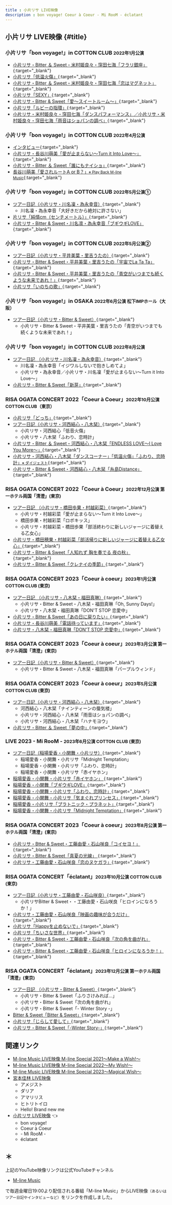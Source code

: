 ```yaml
---
title : 小片リサ LIVE映像
description : bon voyage! Coeur à Coeur - Mi RooM - éclatant
---
```

## 小片リサ LIVE映像 {#title}

### 小片リサ「bon voyage!」in COTTON CLUB <small>2022年1月公演</small>
* [<i class="fa-lg fa-brands fa-youtube"></i> 小片リサ・Bitter ＆ Sweet・米村姫良々・窪田七海「フラリ銀座」](https://www.youtube.com/watch?v=jB-G_ADFxhU&t=2m24s){:target="_blank"}
* [<i class="fa-lg fa-brands fa-youtube"></i> 小片リサ「低温火傷」](https://www.youtube.com/watch?v=UiyIyCzFlq8&t=22m46s){:target="_blank"}
* [<i class="fa-lg fa-brands fa-youtube"></i> 小片リサ・Bitter ＆ Sweet・米村姫良々・窪田七海「恋はマグネット」](https://www.youtube.com/watch?v=tvglrBFOXT4&t=11m22s){:target="_blank"}
* [<i class="fa-lg fa-brands fa-youtube"></i> 小片リサ「SEXY」](https://www.youtube.com/watch?v=eKVQvIM6W4E&t=3m58s){:target="_blank"}
* [<i class="fa-lg fa-brands fa-youtube"></i> 小片リサ・Bitter & Sweet「愛〜スイートルーム〜」](https://www.youtube.com/watch?v=oQMhhQB2SRM&t=2m23s){:target="_blank"}
* [<i class="fa-lg fa-brands fa-youtube"></i> 小片リサ「ルビーの指環」](https://www.youtube.com/watch?v=o50So6oeRlM&t=15m30s){:target="_blank"}
* [<i class="fa-lg fa-brands fa-youtube"></i> 小片リサ・米村姫良々・窪田七海「ダンスパフォーマンス」／小片リサ・米村姫良々・窪田七海「雨音はショパンの調べ」](https://www.youtube.com/watch?v=0rYG-IoI9wE&t=3m36s){:target="_blank"}

### 小片リサ「bon voyage!」in COTTON CLUB <small>2022年4月公演</small>
* [<i class="fa-lg fa-brands fa-youtube"></i> インタビュー](https://www.youtube.com/watch?v=HQaLQ2w356o&t=17m41s){:target="_blank"}
* [<i class="fa-lg fa-brands fa-youtube"></i> 小片リサ・長谷川萌美「愛が止まらない～Turn it Into Love～」](https://www.youtube.com/watch?v=YFrh5mHSSCI&t=13m50s){:target="_blank"}
* [<i class="fa-lg fa-brands fa-youtube"></i> 小片リサ・Bitter ＆ Sweet「誰にもナイショ」](https://www.youtube.com/watch?v=L8Gr0vbkS2Y&t=11m39s){:target="_blank"}
* [<i class="fa-lg fa-brands fa-youtube"></i> 長谷川萌美「愛されルートA or B？」<small>※ Play Back M-line Music</small>](https://www.youtube.com/watch?v=8lnL80gPoCI&t=17m1s){:target="_blank"}

### 小片リサ「bon voyage!」in COTTON CLUB <small>2022年5月公演①</small>
* [<i class="fa-lg fa-brands fa-youtube"></i> ツアー日記（小片リサ・川名凜・為永幸音）](https://www.youtube.com/watch?v=0gfiP-pwxo0&t=19m55s){:target="_blank"}
  * 川名凜・為永幸音「大好きだから絶対に許さない」
* [<i class="fa-lg fa-brands fa-youtube"></i> 片リサ「純情cm（センチメートル）」](https://www.youtube.com/watch?v=N4g2iWwMBY0&t=10m38s){:target="_blank"}
* [<i class="fa-lg fa-brands fa-youtube"></i> 小片リサ・Bitter & Sweet・川名凛・為永幸音「ブギウギLOVE」](https://www.youtube.com/watch?v=sVeS_aWt8_k&t=16m39s){:target="_blank"}

### 小片リサ「bon voyage!」in COTTON CLUB <small>2022年5月公演②</small>
* [<i class="fa-lg fa-brands fa-youtube"></i> ツアー日記（小片リサ・平井美葉・里吉うたの）](https://www.youtube.com/watch?v=N4g2iWwMBY0&t=23m20s){:target="_blank"}
* [<i class="fa-lg fa-brands fa-youtube"></i> 小片リサ・Bitter & Sweet・平井美葉・里吉うたの「宇宙でLa Ta Ta」](https://www.youtube.com/watch?v=q5tRVzxanOI&t=2m57s){:target="_blank"}
* [<i class="fa-lg fa-brands fa-youtube"></i> 小片リサ・Bitter & Sweet・平井美葉・里吉うたの「青空がいつまでも続くような未来であれ！」](https://www.youtube.com/watch?v=RSDQC3umiW8&t=2m54s){:target="_blank"}
* [<i class="fa-lg fa-brands fa-youtube"></i> 小片リサ「いのちの歌」](https://www.youtube.com/watch?v=RSDQC3umiW8&t=18m14s){:target="_blank"}

### 小片リサ「bon voyage!」in OSAKA <small>2022年6月公演 松下IMPホール（大阪）</small>
* [<i class="fa-lg fa-brands fa-youtube"></i> ツアー日記（小片リサ・Bitter & Sweet）](https://www.youtube.com/watch?v=sVeS_aWt8_k&t=23m29s){:target="_blank"}
  * 小片リサ・Bitter & Sweet・平井美葉・里吉うたの「青空がいつまでも続くような未来であれ！」

### 小片リサ「bon voyage!」in COTTON CLUB <small>2022年8月公演</small>
* [<i class="fa-lg fa-brands fa-youtube"></i> ツアー日記 （小片リサ・川名凜・為永幸音）](https://www.youtube.com/watch?v=V9xqf1y4UgI&t=16m59s){:target="_blank"}
  * 川名凜・為永幸音「イジワルしないで抱きしめてよ」
  * 小片リサ・為永幸音／小片リサ・川名凜「愛が止まらない～Turn it Into Love～」
* [<i class="fa-lg fa-brands fa-youtube"></i> 小片リサ・Bitter & Sweet「新芽」](https://www.youtube.com/watch?v=3SJgvwkJ1p4&t=4m48s){:target="_blank"}

### RISA OGATA CONCERT 2022「Coeur à Coeur」<small>2022年10月公演 COTTON CLUB（東京）</small>
* [<i class="fa-lg fa-brands fa-youtube"></i> 小片リサ「どっち」](https://www.youtube.com/watch?v=WOAHynr0fOU&t=11m15s){:target="_blank"}
* [<i class="fa-lg fa-brands fa-youtube"></i> ツアー日記（小片リサ・河西結心・八木栞）](https://www.youtube.com/watch?v=WOAHynr0fOU&t=1601s){:target="_blank"}
  * 小片リサ・河西結心「低音火傷」
  * 小片リサ・八木栞「ふわり、恋時計」
* [<i class="fa-lg fa-brands fa-youtube"></i> 小片リサ・Bitter ＆ Sweet・河西結心・八木栞「ENDLESS LOVE〜I Love You More〜」](https://www.youtube.com/watch?v=_vsdTWua8h0&t=3m15s){:target="_blank"}
* [<i class="fa-lg fa-brands fa-youtube"></i> 小片リサ・河西結心・八木栞「ダンスコーナー」「低温火傷」「ふわり、恋時計」<small>※ ダイジェスト</small>](https://www.youtube.com/watch?v=YxOX5Q1NkWE&t=11m23s){:target="_blank"}
* [<i class="fa-lg fa-brands fa-youtube"></i> 小片リサ・Bitter & Sweet・河西結心・八木栞「糸島Distance」](https://www.youtube.com/watch?v=32LEGgSAhHM&t=11m7s){:target="_blank"}
  

### RISA OGATA CONCERT 2022「Coeur à Coeur」<small>2022年12月公演 第一ホテル両国「清澄」(東京)</small>
* [<i class="fa-lg fa-brands fa-youtube"></i> ツアー日記 （小片リサ・橋田歩果・村越彩菜）](https://www.youtube.com/watch?v=32LEGgSAhHM&t=28m49s){:target="_blank"}
  * 小片リサ・村越彩菜「愛が止まらない～Turn it Into Love～」
  * 橋田歩果・村越彩菜「ロボキッス」
  * 小片リサ・村越彩菜・橋田歩果「部活終わりに新しいジャージに着替える乙女心」
* [<i class="fa-lg fa-brands fa-youtube"></i> 小片リサ・橋田穂果・村越彩菜「部活帰りに新しいジャージに着替える乙女心」](https://www.youtube.com/watch?v=aGPXcbgzBFQ&t=2m59s){:target="_blank"}
* [<i class="fa-lg fa-brands fa-youtube"></i> 小片リサ・Bitter & Sweet「人知れず 胸を奏でる 夜の秋」](https://www.youtube.com/watch?v=XbLPCvx5Zw0&t=3m0s){:target="_blank"}
* [<i class="fa-lg fa-brands fa-youtube"></i> 小片リサ・Bitter & Sweet「クレナイの季節」](https://www.youtube.com/watch?v=oWbQUQgGAZ0&t=3m1s){:target="_blank"}

### RISA OGATA CONCERT 2023「Coeur à coeur」<small>2023年1月公演 COTTON CLUB (東京)</small>
* [<i class="fa-lg fa-brands fa-youtube"></i> ツアー日記 （小片リサ・八木栞・福田真琳）](https://www.youtube.com/watch?v=XbLPCvx5Zw0&t=29m28s){:target="_blank"}
  * 小片リサ・Bitter & Sweet・八木栞・福田真琳「Oh, Sunny Days!」
  * 小片リサ・八木栞・福田真琳「DON'T STOP 恋愛中」
* [<i class="fa-lg fa-brands fa-youtube"></i> 小片リサ・Bitter & Sweet「あの日に戻りたい」](https://www.youtube.com/watch?v=RtYVfY9ATSw&t=3m13s){:target="_blank"}
* [<i class="fa-lg fa-brands fa-youtube"></i> 小片リサ・長谷川萌美「電話待っています」](https://www.youtube.com/watch?v=sRSK2LNcByo&t=13m8s){:target="_blank"}
* [<i class="fa-lg fa-brands fa-youtube"></i> 小片リサ・八木栞・福田真琳「DON'T STOP 恋愛中」](https://www.youtube.com/watch?v=n0u7i0CjLXU&t=10m13s){:target="_blank"}

### RISA OGATA CONCERT 2023「Coeur à coeur」<small>2023年3月公演 第一ホテル両国「清澄」(東京)</small>
* [<i class="fa-lg fa-brands fa-youtube"></i> ツアー日記（小片リサ・Bitter & Sweet）](https://www.youtube.com/watch?v=HrxY93v3DPI&t=18m21s){:target="_blank"}
  * 小片リサ・Bitter & Sweet・八木栞・福田真琳「パープルウィンド」

### RISA OGATA CONCERT 2023「Coeur à coeur」<small>2023年5月公演 COTTON CLUB (東京)</small>
* [<i class="fa-lg fa-brands fa-youtube"></i> ツアー日記（小片リサ・河西結心・八木栞）](https://www.youtube.com/watch?v=0KhNlhHzEuM&t=26m8s){:target="_blank"}
  * 河西結心・八木栞「ナインティーンの蜃気楼」
  * 小片リサ・河西結心・八木栞「雨音はショパンの調べ」
  * 小片リサ・河西結心・八木栞「ハナモヨウ」
* [<i class="fa-lg fa-brands fa-youtube"></i> 小片リサ・Bitter ＆ Sweet「夢の中」](https://www.youtube.com/watch?v=VdVyiDR3_QE&t=10m17s){:target="_blank"}

### LIVE 2023 - Mi RooM - <small>2023年6月公演 COTTON CLUB (東京)</small>
* [<i class="fa-lg fa-brands fa-youtube"></i> ツアー日記（稲場愛香・小関舞・小片リサ）](https://www.youtube.com/watch?v=VdVyiDR3_QE&t=18m3s){:target="_blank"}
  * 稲場愛香・小関舞・小片リサ「Midnight Temptation」
  * 稲場愛香・小関舞・小片リサ「ふわり、恋時計」
  * 稲場愛香・小関舞・小片リサ「赤イヤホン」 
* [<i class="fa-lg fa-brands fa-youtube"></i> 稲場愛香・小関舞・小片リサ「赤イヤホン」 ](https://www.youtube.com/watch?v=MXLXymaQopo&t=2m8s){:target="_blank"}
* [<i class="fa-lg fa-brands fa-youtube"></i> 稲場愛香・小関舞「ブギウギLOVE」](https://www.youtube.com/watch?v=MXLXymaQopo&t=9m32s){:target="_blank"}
* [<i class="fa-lg fa-brands fa-youtube"></i> 稲場愛香・小関舞・小片リサ「ふわり、恋時計」](https://www.youtube.com/watch?v=Fb-tCRfIwBo&t=2m8s){:target="_blank"}
* [<i class="fa-lg fa-brands fa-youtube"></i> 稲場愛香・小関舞・小片リサ「気まぐれプリンセス」](https://www.youtube.com/watch?v=Io_eSr7j61A&t=4m21s){:target="_blank"}
* [<i class="fa-lg fa-brands fa-youtube"></i> 稲場愛香・小片リサ「プラトニック・プラネット」](https://www.youtube.com/watch?v=ZTNVRAtyCpA&t=3m16s){:target="_blank"}
* [<i class="fa-lg fa-brands fa-youtube"></i> 稲場愛香・小関舞・小片リサ「Midnight Temptation」](https://www.youtube.com/watch?v=VdqWrgrrdYc&t=23m40s){:target="_blank"}

### RISA OGATA CONCERT 2023「Coeur à coeur」<small>2023年8月公演 第一ホテル両国「清澄」(東京)</small>
* [<i class="fa-lg fa-brands fa-youtube"></i> 小片リサ・Btter & Sweet・工藤由愛・石山咲良「コイセヨ！」](https://www.youtube.com/watch?v=EPI9YjiqgNA&t=13m42s){:target="_blank"}
* [<i class="fa-lg fa-brands fa-youtube"></i> 小片リサ・Bitter & Sweet「真夏の光線」 ](https://www.youtube.com/watch?v=ZTNVRAtyCpA&t=12m16s){:target="_blank"}
* [<i class="fa-lg fa-brands fa-youtube"></i> 小片リサ・工藤由愛・石山咲良「恋のヌケガラ」](https://www.youtube.com/watch?v=dO1E74lkemM&t=13m14s){:target="_blank"}

### RISA OGATA CONCERT「éclatant」<small>2023年10月公演 COTTON CLUB (東京)</small>
* [<i class="fa-lg fa-brands fa-youtube"></i> ツアー日記（小片リサ・工藤由愛・石山咲良）](https://www.youtube.com/watch?v=scacaAEA0WA&t=10m35s){:target="_blank"}
  *  小片リサBitter & Sweet・・工藤由愛・石山咲良「ヒロインになろうか！」
* [<i class="fa-lg fa-brands fa-youtube"></i> 小片リサ・工藤由愛・石山咲良「映画の趣味が合うだけ」](https://www.youtube.com/watch?v=g8dcb9PIMAw&t=4m54s){:target="_blank"}
* [<i class="fa-lg fa-brands fa-youtube"></i> 小片リサ「Happyを止めないで」](https://www.youtube.com/watch?v=nRdTqAFHhCk&t=12m1s){:target="_blank"}
* [<i class="fa-lg fa-brands fa-youtube"></i> 小片リサ「ちいさな世界」](https://www.youtube.com/watch?v=scacaAEA0WA&t=3m25s){:target="_blank"}
* [<i class="fa-lg fa-brands fa-youtube"></i> 小片リサ・Bitter & Sweet・工藤由愛・石山咲良「次の角を曲がれ」](https://www.youtube.com/watch?v=faeEy5maNVw&t=26m3s){:target="_blank"}
* [<i class="fa-lg fa-brands fa-youtube"></i> 小片リサ・Bitter & Sweet・工藤由愛・石山咲良「ヒロインになろうか！」](https://www.youtube.com/watch?v=iPOAItAdSNo&t=9m23s){:target="_blank"}

### RISA OGATA CONCERT「éclatant」<small>2023年12月公演 第一ホテル両国「清澄」(東京)</small>
* [<i class="fa-lg fa-brands fa-youtube"></i> ツアー日記 （小片リサ・Bitter & Sweet）](https://www.youtube.com/watch?v=VdqWrgrrdYc&t=17m7s){:target="_blank"}
  * 小片リサ・Bitter & Sweet「ふりさけみれば…」
  * 小片リサ・Bitter & Sweet「次の角を曲がれ」
  * 小片リサ・Bitter & Sweet「- Winter Story -」
* [<i class="fa-lg fa-brands fa-youtube"></i> Bitter & Sweet「Bitter & Sweet」](https://www.youtube.com/watch?v=VdqWrgrrdYc&t=9m43s){:target="_blank"}
* [<i class="fa-lg fa-brands fa-youtube"></i> 小片リサ「じらして愛して」](https://www.youtube.com/watch?v=W9kGuqorezA&t=9m0s){:target="_blank"}
* [<i class="fa-lg fa-brands fa-youtube"></i> 小片リサ・Bitter & Sweet「-Winter Story-」](https://www.youtube.com/watch?v=MeUJgeeFOOw&t=11m21s){:target="_blank"}

## 関連リンク
* [M-line Music LIVE映像 M-line Special 2021～Make a Wish!～](./MSMW2021.md)
* [M-line Music LIVE映像 M-line Special 2022～My Wish!～](./MSMW2022.md)
* [M-line Music LIVE映像 M-line Special 2023～Magical Wish～](./MSMW2023.md)
* [宮本佳林 LIVE映像](./karin.md)
  * アメジスト
  * ダリア
  * アマリリス
  * ヒトリトイロ
  * Hello! Brand new me
* [小片リサ LIVE映像](#title) 👈
  * bon voyage!
  * Coeur à Coeur
  * \- Mi RooM \-
  * éclatant

## ＊

上記のYouTube映像リンクは公式YouTubeチャンネル

* [<i class="fa-lg fa-brands fa-youtube"></i> M-line Music](https://www.youtube.com/@mlinemusic)  

で毎週金曜日19:00より配信される番組「M-line Music」からLIVE映像<small>（あるいはツアー日記やインタビューなど）</small>をリンクを作成しました。